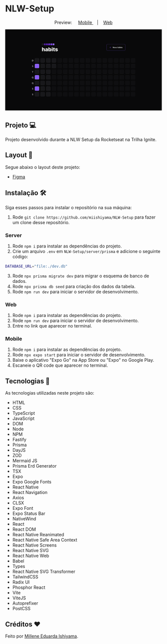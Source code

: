 # NLW-Setup

<p align="center">
  Preview:
    &nbsp;&nbsp;&nbsp;
  <a href="./preview/Mobile">
    Mobile
  </a>
    &nbsp;&nbsp;&nbsp;|&nbsp;&nbsp;&nbsp;
  <a href="./preview/Web">
    Web
  </a>
</p>

![preview](./preview/Web/NLW-Setup.png)

## Projeto 💻
Projeto desenvolvido durante a NLW Setup da Rocketseat na Trilha Ignite.

## Layout 🔖
Segue abaixo o layout deste projeto:
- [Figma](https://www.figma.com/file/zeRR5lW6wiCFV5b8OK9HVb/Habits-(i)-(Community)?t=NasLwTkifj35CFtz-6)

## Instalação 🛠
Siga esses passos para instalar o repositório na sua máquina:
1. Rode `git clone https://github.com/miishiyama/NLW-Setup` para fazer um clone desse repositório.

### Server
1. Rode `npm i` para instalar as dependências do projeto.
2. Crie um arquivo `.env` em `NLW-Setup/server/prisma` e adicione o seguinte código:

```bash
DATABASE_URL="file:./dev.db"
```

3. Rode `npx prisma migrate dev` para migrar o esquema de banco de dados.
4. Rode `npx prisma db seed` para criação dos dados da tabela.
5. Rode `npm run dev` para iniciar o servidor de desenvolvimento.

### Web
1. Rode `npm i` para instalar as dependências do projeto.
2. Rode `npm run dev` para iniciar o servidor de desenvolvimento.
3. Entre no link que aparecer no terminal.

### Mobile
1. Rode `npm i` para instalar as dependências do projeto.
2. Rode `npx expo start` para iniciar o servidor de desenvolvimento.
3. Baixe o aplicativo "Expo Go" na App Store ou "Expo" no Google Play.
4. Escaneie o QR code que aparecer no terminal.

## Tecnologias 🚀
As tecnologias utilizadas neste projeto são:
- HTML
- CSS
- TypeScript
- JavaScript
- DOM
- Node
- NPM
- Fastify
- Prisma
- DayJS
- ZOD
- Mermaid JS
- Prisma Erd Generator
- TSX
- Expo
- Expo Google Fonts
- React Native
- React Navigation
- Axios
- CLSX
- Expo Font
- Expo Status Bar
- NativeWind
- React
- React DOM
- React Native Reanimated
- React Native Safe Area Context
- React Native Screens
- React Native SVG
- React Native Web
- Babel
- Types
- React Native SVG Transformer
- TailwindCSS
- Radix UI
- Phosphor React
- Vite
- ViteJS
- Autoprefixer
- PostCSS

## Créditos ❤️
Feito por [Millene Eduarda Ishiyama](https://github.com/miishiyama/).
